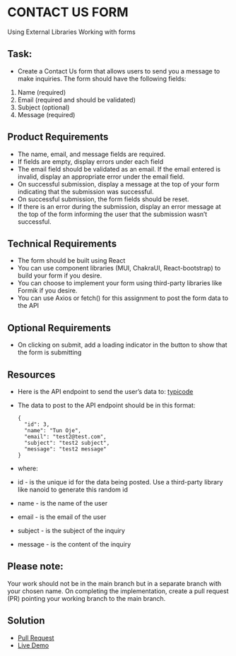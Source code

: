 # CONTACT US FORM

Using External Libraries
Working with forms

## Task:

- Create a Contact Us form that allows users to send you a message to make inquiries. The form should have the following fields:

1. Name (required)
2. Email (required and should be validated)
3. Subject (optional)
4. Message (required)

## Product Requirements

- The name, email, and message fields are required.
- If fields are empty, display errors under each field
- The email field should be validated as an email. If the email entered is invalid, display an appropriate error under the email field.
- On successful submission, display a message at the top of your form indicating that the submission was successful.
- On successful submission, the form fields should be reset.
- If there is an error during the submission, display an error message at the top of the form informing the user that the submission wasn’t successful.

## Technical Requirements

- The form should be built using React
- You can use component libraries (MUI, ChakraUI, React-bootstrap) to build your form if you desire.
- You can choose to implement your form using third-party libraries like Formik if you desire.
- You can use Axios or fetch() for this assignment to post the form data to the API

## Optional Requirements

- On clicking on submit, add a loading indicator in the button to show that the form is submitting

## Resources

- Here is the API endpoint to send the user’s data to:
  [typicode](https://my-json-server.typicode.com/tundeojediran/contacts-api-server/inquiries)

- The data to post to the API endpoint should be in this format:
  ```
  {
    "id": 3,
    "name": "Tun Oje",
    "email": "test2@test.com",
    "subject": "test2 subject",
    "message": "test2 message"
  }
  ```
- where:
- id - is the unique id for the data being posted. Use a third-party library like nanoid to generate this random id
- name - is the name of the user
- email - is the email of the user
- subject - is the subject of the inquiry
- message - is the content of the inquiry

## Please note:

Your work should not be in the main branch but in a separate branch with your chosen name.
On completing the implementation, create a pull request (PR) pointing your working branch to the main branch.

## Solution

- [Pull Request](https://github.com/oge-dev/contactForm-react/pull/3)
- [Live Demo](https://contactform-react-byoge.netlify.app/)
